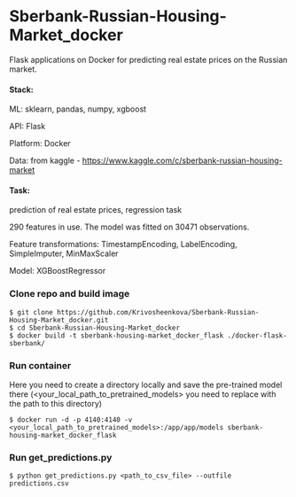 # Sberbank-Russian-Housing-Market_docker
Flask applications on Docker for predicting real estate prices on the Russian market.

#### Stack:
ML: sklearn, pandas, numpy, xgboost

API: Flask

Platform: Docker

Data: from kaggle - https://www.kaggle.com/c/sberbank-russian-housing-market

#### Task: 
prediction of real estate prices, regression task

290 features in use.
The model was fitted on 30471 observations.

Feature transformations: TimestampEncoding, LabelEncoding, SimpleImputer, MinMaxScaler

Model: XGBoostRegressor

### Clone repo and build image
```
$ git clone https://github.com/Krivosheenkova/Sberbank-Russian-Housing-Market_docker.git
$ cd Sberbank-Russian-Housing-Market_docker
$ docker build -t sberbank-housing-market_docker_flask ./docker-flask-sberbank/
```

### Run container

Here you need to create a directory locally and save the pre-trained model there (<your_local_path_to_pretrained_models> you need to replace with the path to this directory)
```
$ docker run -d -p 4140:4140 -v <your_local_path_to_pretrained_models>:/app/app/models sberbank-housing-market_docker_flask
```

### Run get_predictions.py 
```
$ python get_predictions.py <path_to_csv_file> --outfile predictions.csv
```
